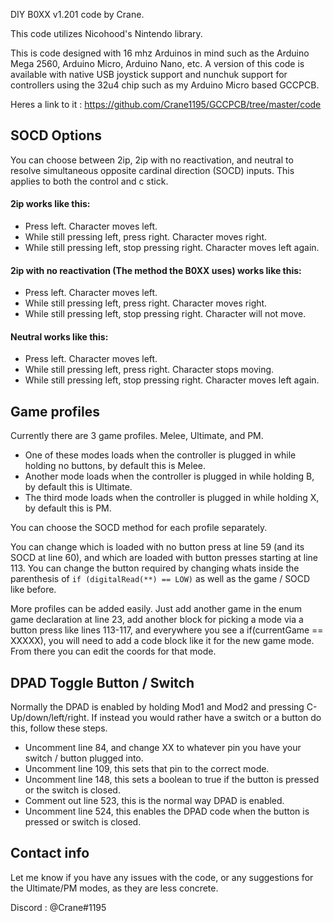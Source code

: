 DIY B0XX v1.201 code by Crane.

This code utilizes Nicohood's Nintendo library.

This is code designed with 16 mhz Arduinos in mind such as the Arduino Mega 2560, Arduino Micro, Arduino Nano, etc. A version of this code is available with native USB joystick support and nunchuk support for controllers using the 32u4 chip such as my Arduino Micro based GCCPCB.

Heres a link to it : https://github.com/Crane1195/GCCPCB/tree/master/code

## SOCD Options
You can choose between 2ip, 2ip with no reactivation, and neutral to resolve simultaneous opposite cardinal direction (SOCD) inputs. This applies to both the control and c stick.

#### 2ip works like this:
* Press left. Character moves left.
* While still pressing left, press right. Character moves right.
* While still pressing left, stop pressing right. Character moves left again.

#### 2ip with no reactivation (The method the B0XX uses) works like this:
* Press left. Character moves left.
* While still pressing left, press right. Character moves right.
* While still pressing left, stop pressing right. Character will not move.

#### Neutral works like this:
* Press left. Character moves left.
* While still pressing left, press right. Character stops moving.
* While still pressing left, stop pressing right. Character moves left again.

## Game profiles
Currently there are 3 game profiles. Melee, Ultimate, and PM.
* One of these modes loads when the controller is plugged in while holding no buttons, by default this is Melee.
* Another mode loads when the controller is plugged in while holding B, by default this is Ultimate.
* The third mode loads when the controller is plugged in while holding X, by default this is PM.

You can choose the SOCD method for each profile separately.

You can change which is loaded with no button press at line 59 (and its SOCD at line 60), and which are loaded with button presses starting at line 113. You can change the button required by changing whats inside the parenthesis of `if (digitalRead(**) == LOW)` as well as the game / SOCD like before.

More profiles can be added easily. Just add another game in the enum game declaration at line 23, add another block for picking a mode via a button press like lines 113-117, and everywhere you see a if(currentGame == XXXXX), you will need to add a code block like it for the new game mode. From there you can edit the coords for that mode.

## DPAD Toggle Button / Switch
Normally the DPAD is enabled by holding Mod1 and Mod2 and pressing C-Up/down/left/right. If instead you would rather have a switch or a button do this, follow these steps.
* Uncomment line 84, and change XX to whatever pin you have your switch / button plugged into.
* Uncomment line 109, this sets that pin to the correct mode.
* Uncomment line 148, this sets a boolean to true if the button is pressed or the switch is closed.
* Comment out line 523, this is the normal way DPAD is enabled.
* Uncomment line 524, this enables the DPAD code when the button is pressed or switch is closed.

## Contact info

Let me know if you have any issues with the code, or any suggestions for the Ultimate/PM modes, as they are less concrete.

Discord : @Crane#1195
